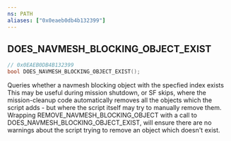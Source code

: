 ```yaml
---
ns: PATH
aliases: ["0x0eaeb0db4b132399"]
---
```

## DOES_NAVMESH_BLOCKING_OBJECT_EXIST

```c
// 0x0EAEB0DB4B132399
bool DOES_NAVMESH_BLOCKING_OBJECT_EXIST();
```

Queries whether a navmesh blocking object with the specfied index exists This may be useful during mission shutdown, or SF skips, where the mission-cleanup code automatically removes all the objects which the script adds - but where the script itself may try to manually remove them. Wrapping REMOVE_NAVMESH_BLOCKING_OBJECT with a call to DOES_NAVMESH_BLOCKING_OBJECT_EXIST, will ensure there are no warnings about the script trying to remove an object which doesn't exist.

